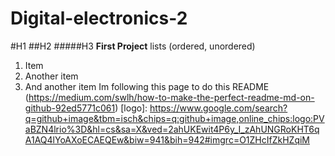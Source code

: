 # Digital-electronics-2
#H1 
##H2 
#####H3
**First Project**
lists (ordered, unordered)
1. Item
2. Another item
3. And another item
Im following this page to do this README (https://medium.com/swlh/how-to-make-the-perfect-readme-md-on-github-92ed5771c061)
[logo]: https://www.google.com/search?q=github+image&tbm=isch&chips=q:github+image,online_chips:logo:PVaBZN4lrio%3D&hl=cs&sa=X&ved=2ahUKEwit4P6y_I_zAhUNGRoKHT6qA1AQ4lYoAXoECAEQEw&biw=941&bih=942#imgrc=O1ZHcIfZkHZqiM
